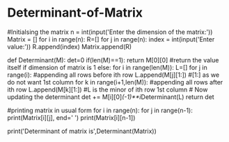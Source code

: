 # Determinant-of-Matrix

#Initialsing the matrix
n = int(input('Enter the dimension of the matrix:'))
Matrix = []
for i in range(n):
    R=[]
    for j in range(n):
        index = int(input('Enter value:'))
        R.append(index)
    Matrix.append(R)

def Determinant(M):
    det=0
    if(len(M)==1):
        return M[0][0] #return the value itself if dimension of matrix is 1
    else:
        for i in range(len(M)):
            L=[]
            for j in range(i): #appending all rows before ith row
                L.append(M[j][1:]) #[1:] as we do not want 1st column
            for k in range(i+1,len(M)): #appending all rows after ith row
                L.append(M[k][1:])
                #L is the minor of ith row 1st column
            # Now updating the determinant
            det += M[i][0]*(-1)**i*Determinant(L)
        return det

#printing matrix in usual form
for i in range(n):
    for j in range(n-1):
        print(Matrix[i][j], end=' ')
    print(Matrix[i][n-1])

print('Determinant of matrix is',Determinant(Matrix))
